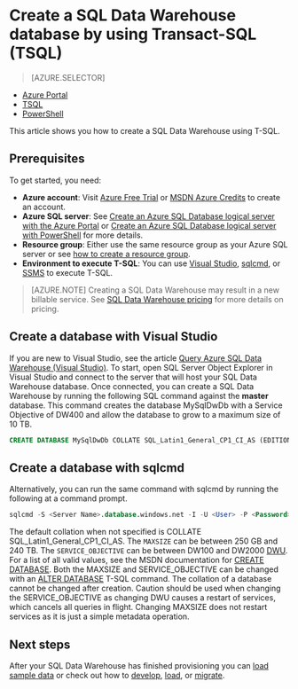 <properties
   pageTitle="Create a SQL Data Warehouse with TSQL | Azure"
   description="Learn how to create an Azure SQL Data Warehouse with TSQL"
   services="sql-data-warehouse"
   documentationCenter="NA"
   authors="lodipalm"
   manager="barbkess"
   editor=""
   tags="azure-sql-data-warehouse"/>

<tags
   ms.service="sql-data-warehouse"
   ms.devlang="NA"
   ms.topic="hero-article"
   ms.tgt_pltfrm="NA"
   ms.workload="data-services"
   ms.date="10/31/2016"
   wacn.date=""
   ms.author="lodipalm;barbkess;sonyama"/>

# Create a SQL Data Warehouse database by using Transact-SQL (TSQL)

> [AZURE.SELECTOR]
- [Azure Portal](/documentation/articles/sql-data-warehouse-get-started-provision)
- [TSQL](/documentation/articles/sql-data-warehouse-get-started-create-database-tsql)
- [PowerShell](/documentation/articles/sql-data-warehouse-get-started-provision-powershell)

This article shows you how to create a SQL Data Warehouse using T-SQL.

## Prerequisites
To get started, you need:

- **Azure account**: Visit [Azure Free Trial][] or [MSDN Azure Credits][] to create an account.
- **Azure SQL server**:  See [Create an Azure SQL Database logical server with the Azure Portal][] or 
[Create an Azure SQL Database logical server with PowerShell][] for more details.
- **Resource group**: Either use the same resource group as your Azure SQL server or see [how to create a resource group][].
- **Environment to execute T-SQL**: You can use [Visual Studio][Installing Visual Studio and SSDT], [sqlcmd][], or [SSMS][] to execute T-SQL.

> [AZURE.NOTE] Creating a SQL Data Warehouse may result in a new billable service.  See [SQL Data Warehouse pricing][] for more details on pricing.

## Create a database with Visual Studio
If you are new to Visual Studio, see the article [Query Azure SQL Data Warehouse (Visual Studio)][Query Azure SQL Data Warehouse (Visual Studio)].  To start, open SQL Server Object Explorer in Visual Studio and connect to the server that will host your SQL Data Warehouse database.  Once connected, you can create a SQL Data Warehouse by running the following SQL command against the **master** database.  This command creates the database MySqlDwDb with a Service Objective of DW400 and allow the database to grow to a maximum size of 10 TB.

```sql
CREATE DATABASE MySqlDwDb COLLATE SQL_Latin1_General_CP1_CI_AS (EDITION='datawarehouse', SERVICE_OBJECTIVE = 'DW400', MAXSIZE= 10240 GB);
```

## Create a database with sqlcmd
Alternatively, you can run the same command with sqlcmd by running the following at a command prompt.

```sql
sqlcmd -S <Server Name>.database.windows.net -I -U <User> -P <Password> -Q "CREATE DATABASE MySqlDwDb COLLATE SQL_Latin1_General_CP1_CI_AS (EDITION='datawarehouse', SERVICE_OBJECTIVE = 'DW400', MAXSIZE= 10240 GB)"
```

The default collation when not specified is COLLATE SQL_Latin1_General_CP1_CI_AS.  The `MAXSIZE` can be between 250 GB and 240 TB.  The `SERVICE_OBJECTIVE` can be between DW100 and DW2000 [DWU][DWU].  For a list of all valid values, see the MSDN documentation for [CREATE DATABASE][CREATE DATABASE].  Both the MAXSIZE and SERVICE_OBJECTIVE can be changed with an [ALTER DATABASE][ALTER DATABASE] T-SQL command.  The collation of a database cannot be changed after creation.   Caution should be used when changing the SERVICE_OBJECTIVE as changing DWU causes a restart of services, which cancels all queries in flight.  Changing MAXSIZE does not restart services as it is just a simple metadata operation.

## Next steps
After your SQL Data Warehouse has finished provisioning you can [load sample data][load sample data] or check out how to [develop][develop], [load][load], or [migrate][migrate].

<!--Article references-->
[DWU]: /documentation/articles/sql-data-warehouse-overview-what-is#data-warehouse-units
[how to create a SQL Data Warehouse from the Azure portal]: /documentation/articles/sql-data-warehouse-get-started-provision/
[Query Azure SQL Data Warehouse (Visual Studio)]: /documentation/articles/sql-data-warehouse-query-visual-studio/
[migrate]: /documentation/articles/sql-data-warehouse-overview-migrate/
[develop]: /documentation/articles/sql-data-warehouse-overview-develop/
[load]: /documentation/articles/sql-data-warehouse-overview-load/
[load sample data]: /documentation/articles/sql-data-warehouse-get-started-load-sample-databases/
[Create an Azure SQL Database logical server with the Azure Portal]: /documentation/articles/sql-database-get-started/#create-an-azure-sql-database-logical-server
[Create an Azure SQL Database logical server with PowerShell]: /documentation/articles/sql-database-get-started-powershell/#database-setup-create-a-resource-group-server-and-firewall-rule
[how to create a resource group]: /documentation/articles/resource-group-template-deploy-portal#create-resource-group
[Installing Visual Studio and SSDT]: /documentation/articles/sql-data-warehouse-install-visual-studio/
[sqlcmd]: /documentation/articles/sql-data-warehouse-get-started-connect-sqlcmd/

<!--MSDN references-->
[CREATE DATABASE]: https://msdn.microsoft.com/zh-cn/library/mt204021.aspx
[ALTER DATABASE]: https://msdn.microsoft.com/zh-cn/library/mt204042.aspx
[SSMS]: https://msdn.microsoft.com/library/mt238290.aspx

<!--Other Web references-->
[SQL Data Warehouse pricing]: /home/features/sql-data-warehouse/pricing/
[Azure Free Trial]: /pricing/1rmb-trial/
[MSDN Azure Credits]: /pricing/member-offers/
